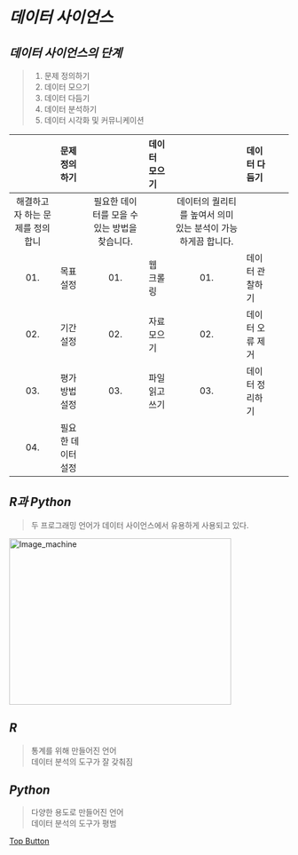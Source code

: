 *데이터 사이언스*
======  

*데이터 사이언스의 단계*
------  
> 01. 문제 정의하기  
> 02. 데이터 모으기  
> 03. 데이터 다듬기  
> 04. 데이터 분석하기  
> 05. 데이터 시각화 및 커뮤니케이션  

|         | 문제 정의하기      |        | 데이터 모으기 |         |데이터 다듬기  | | |
|:-------:|:-------           |:-------:|:-------      |:-------:|:-------       |:-------:|:-------       |
|해결하고자 하는 문제를 정의합니||필요한 데이터를 모을 수 있는 방법을 찾습니다.||데이터의 퀄리티를 높여서 의미 있는 분석이 가능하게끔 합니다.||
|   01.   | 목표 설정          |   01.   |웹 크롤링     | 01.    |데이터 관찰하기 |
|   02.   | 기간 설정          |   02.   |자료 모으기   | 02.    |데이터 오류 제거|
|   03.   | 평가 방법 설정     |   03.   |파일 읽고 쓰기| 03.    |데이터 정리하기 |
|   04.   | 필요한 데이터 설정 |         |              |        |               |

*R과 Python*
------  
> 두 프로그래밍 언어가 데이터 사이언스에서 유용하게 사용되고 있다.  

<img src="https://user-images.githubusercontent.com/66001539/121005332-aa55c100-c7ca-11eb-94e9-64ce3dbb6b6f.png" width="400px" height="300px" title="px(픽셀) 크기 설정" alt="Image_machine"></img><br/>   

*R*
------  
> 통계를 위해 만들어진 언어  
> 데이터 분석의 도구가 잘 갖춰짐  

*Python*
------  
> 다양한 용도로 만들어진 언어  
> 데이터 분석의 도구가 평범  

[Top Button](#)
